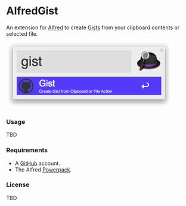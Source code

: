 # AlfredGist

An extension for [Alfred](http://www.alfredapp.com/) to create [Gists](https://gist.github.com/) from your clipboard contents or selected file.

![Example](example.png)

### Usage

TBD

### Requirements

- A [GitHub](http://github.com) account.
- The Alfred [Powerpack](http://www.alfredapp.com/powerpack/).

### License

TBD
